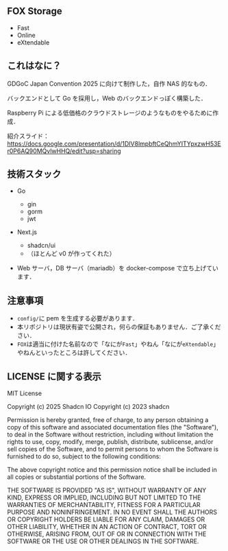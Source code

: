 ## FOX Storage

- Fast
- Online
- eXtendable

## これはなに？

GDGoC Japan Convention 2025 に向けて制作した，自作 NAS 的なもの．

バックエンドとして Go を採用し，Web のバックエンドっぽく構築した．

Raspberry Pi による低価格のクラウドストレージのようなものをやるために作成．

紹介スライド：https://docs.google.com/presentation/d/1DIV8lmpbftCeQhmYITYpxzwH53Er0P6AQ90MQvlwHHQ/edit?usp=sharing

## 技術スタック

- Go
  - gin
  - gorm
  - jwt
- Next.js

  - shadcn/ui
  - （ほとんど v0 が作ってくれた）

- Web サーバ，DB サーバ（mariadb）を docker-compose で立ち上げています．

## 注意事項

- `config/`に pem を生成する必要があります．
- 本リポジトリは現状有姿で公開され，何らの保証もありません．ご了承ください．
- `FOX`は適当に付けた名前なので「なにが`Fast`」やねん「なにが`eXtendable`」やねんといったところは許してください．

## LICENSE に関する表示

MIT License

Copyright (c) 2025 Shadcn IO
Copyright (c) 2023 shadcn

Permission is hereby granted, free of charge, to any person obtaining a copy
of this software and associated documentation files (the "Software"), to deal
in the Software without restriction, including without limitation the rights
to use, copy, modify, merge, publish, distribute, sublicense, and/or sell
copies of the Software, and to permit persons to whom the Software is
furnished to do so, subject to the following conditions:

The above copyright notice and this permission notice shall be included in all
copies or substantial portions of the Software.

THE SOFTWARE IS PROVIDED "AS IS", WITHOUT WARRANTY OF ANY KIND, EXPRESS OR
IMPLIED, INCLUDING BUT NOT LIMITED TO THE WARRANTIES OF MERCHANTABILITY,
FITNESS FOR A PARTICULAR PURPOSE AND NONINFRINGEMENT. IN NO EVENT SHALL THE
AUTHORS OR COPYRIGHT HOLDERS BE LIABLE FOR ANY CLAIM, DAMAGES OR OTHER
LIABILITY, WHETHER IN AN ACTION OF CONTRACT, TORT OR OTHERWISE, ARISING FROM,
OUT OF OR IN CONNECTION WITH THE SOFTWARE OR THE USE OR OTHER DEALINGS IN THE
SOFTWARE.
